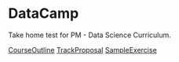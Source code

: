 # DataCamp
Take home test for PM - Data Science Curriculum.

[CourseOutline](./CourseOutline.md)
[TrackProposal](./TrackProposal.md)
[SampleExercise](./SampleExercise.md)

